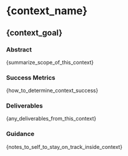 # {context_name}
## {context_goal}
### Abstract
{summarize_scope_of_this_context}
### Success Metrics
{how_to_determine_context_success}
### Deliverables
{any_deliverables_from_this_context}
### Guidance
{notes_to_self_to_stay_on_track_inside_context}
